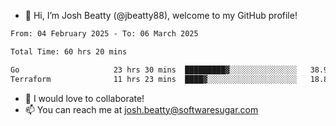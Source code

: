 - 👋 Hi, I’m Josh Beatty (@jbeatty88), welcome to my GitHub profile!

<!--START_SECTION:waka-->

```txt
From: 04 February 2025 - To: 06 March 2025

Total Time: 60 hrs 20 mins

Go                     23 hrs 30 mins  █████████▓░░░░░░░░░░░░░░░   38.97 %
Terraform              11 hrs 23 mins  ████▓░░░░░░░░░░░░░░░░░░░░   18.89 %
```

<!--END_SECTION:waka-->

- 💞️ I would love to collaborate!
- 📫 You can reach me at josh.beatty@softwaresugar.com

<!---
jbeatty88/jbeatty88 is a ✨ special ✨ repository because its `README.md` (this file) appears on your GitHub profile.
You can click the Preview link to take a look at your changes.
--->
